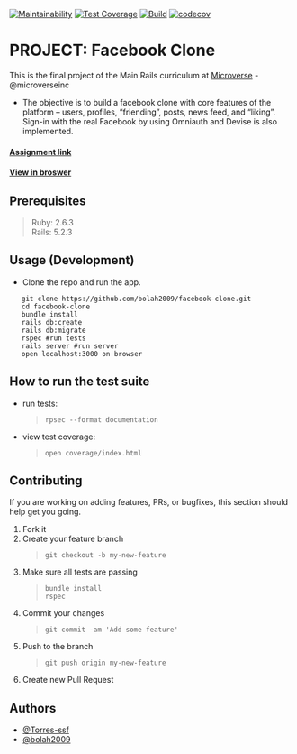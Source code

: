 [![Maintainability](https://api.codeclimate.com/v1/badges/430cd18ef631c24a0c5f/maintainability)](https://codeclimate.com/github/bolah2009/facebook-clone/maintainability)
[![Test Coverage](https://api.codeclimate.com/v1/badges/430cd18ef631c24a0c5f/test_coverage)](https://codeclimate.com/github/bolah2009/facebook-clone/test_coverage)
[![Build](https://travis-ci.org/bolah2009/facebook-clone.svg?branch=master)](https://travis-ci.org/bolah2009/facebook-clone)
[![codecov](https://codecov.io/gh/bolah2009/facebook-clone/branch/master/graph/badge.svg)](https://codecov.io/gh/bolah2009/facebook-clone)

# PROJECT: Facebook Clone

This is the final project of the Main Rails curriculum at [Microverse](https://www.microverse.org/) - @microverseinc

- The objective is to build a facebook clone with core features of the platform – users, profiles, “friending”, posts, news feed, and “liking”. Sign-in with the real Facebook by using Omniauth and Devise is also implemented.

#### [Assignment link](https://www.theodinproject.com/courses/ruby-on-rails/lessons/final-project)

#### [View in broswer](https://f-b-clone.herokuapp.com/)

## Prerequisites

> Ruby: 2.6.3  
> Rails: 5.2.3

## Usage (Development)

- Clone the repo and run the app.

```
   git clone https://github.com/bolah2009/facebook-clone.git
   cd facebook-clone
   bundle install
   rails db:create
   rails db:migrate
   rspec #run tests
   rails server #run server
   open localhost:3000 on browser
```

## How to run the test suite

- run tests:
  > `rpsec --format documentation`
- view test coverage:
  > `open coverage/index.html`

## Contributing

If you are working on adding features, PRs, or bugfixes, this section should help get you going.

1. Fork it
2. Create your feature branch
   > `git checkout -b my-new-feature`
3. Make sure all tests are passing
   > `bundle install`  
   > `rspec`
4. Commit your changes
   > `git commit -am 'Add some feature'`
5. Push to the branch
   > `git push origin my-new-feature`
6. Create new Pull Request

## Authors

- [@Torres-ssf](https://github.com/Torres-ssf)
- [@bolah2009](https://github.com/bolah2009/)
